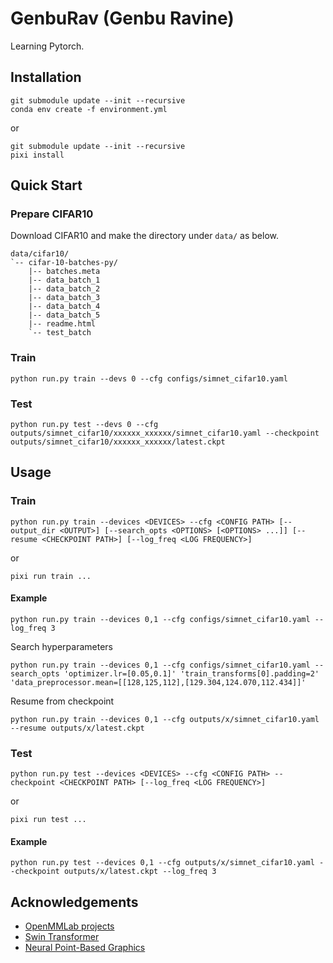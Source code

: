 # GenbuRav (Genbu Ravine)

Learning Pytorch.

## Installation

```
git submodule update --init --recursive
conda env create -f environment.yml
```

or

```
git submodule update --init --recursive
pixi install
```

## Quick Start

### Prepare CIFAR10

Download CIFAR10 and make the directory under `data/` as below.

```
data/cifar10/
`-- cifar-10-batches-py/
    |-- batches.meta
    |-- data_batch_1
    |-- data_batch_2
    |-- data_batch_3
    |-- data_batch_4
    |-- data_batch_5
    |-- readme.html
    `-- test_batch
```

### Train

```
python run.py train --devs 0 --cfg configs/simnet_cifar10.yaml
```

### Test

```
python run.py test --devs 0 --cfg outputs/simnet_cifar10/xxxxxx_xxxxxx/simnet_cifar10.yaml --checkpoint outputs/simnet_cifar10/xxxxxx_xxxxxx/latest.ckpt
```

## Usage

### Train

```
python run.py train --devices <DEVICES> --cfg <CONFIG PATH> [--output_dir <OUTPUT>] [--search_opts <OPTIONS> [<OPTIONS> ...]] [--resume <CHECKPOINT PATH>] [--log_freq <LOG FREQUENCY>]
```

or

```
pixi run train ...
```

#### Example

```
python run.py train --devices 0,1 --cfg configs/simnet_cifar10.yaml --log_freq 3
```

Search hyperparameters

```
python run.py train --devices 0,1 --cfg configs/simnet_cifar10.yaml --search_opts 'optimizer.lr=[0.05,0.1]' 'train_transforms[0].padding=2' 'data_preprocessor.mean=[[128,125,112],[129.304,124.070,112.434]]'
```

Resume from checkpoint

```
python run.py train --devices 0,1 --cfg outputs/x/simnet_cifar10.yaml --resume outputs/x/latest.ckpt
```

### Test

```
python run.py test --devices <DEVICES> --cfg <CONFIG PATH> --checkpoint <CHECKPOINT PATH> [--log_freq <LOG FREQUENCY>]
```

or

```
pixi run test ...
```

#### Example

```
python run.py test --devices 0,1 --cfg outputs/x/simnet_cifar10.yaml --checkpoint outputs/x/latest.ckpt --log_freq 3
```

## Acknowledgements

* [OpenMMLab projects](https://github.com/open-mmlab)
* [Swin Transformer](https://github.com/microsoft/Swin-Transformer)
* [Neural Point-Based Graphics](https://github.com/alievk/npbg)